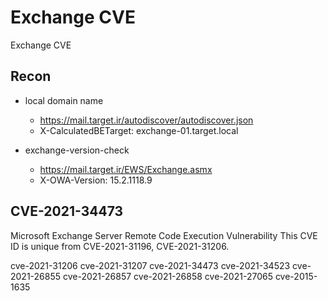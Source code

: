 # Exchange CVE
Exchange CVE 

## Recon

* local domain name
  * https://mail.target.ir/autodiscover/autodiscover.json
  * X-CalculatedBETarget: exchange-01.target.local

* exchange-version-check
  *  https://mail.target.ir/EWS/Exchange.asmx
  *  X-OWA-Version: 15.2.1118.9


## CVE-2021-34473
Microsoft Exchange Server Remote Code Execution Vulnerability This CVE ID is unique from CVE-2021-31196, CVE-2021-31206.




cve-2021-31206
cve-2021-31207
cve-2021-34473
cve-2021-34523
cve-2021-26855
cve-2021-26857
cve-2021-26858
cve-2021-27065
cve-2015-1635

